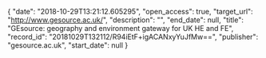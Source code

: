{
  "date": "2018-10-29T13:21:12.605295", 
  "open_access": true, 
  "target_url": "http://www.gesource.ac.uk/", 
  "description": "", 
  "end_date": null, 
  "title": "GEsource: geography and environment gateway for UK HE and FE", 
  "record_id": "20181029T132112/R94iEtF+igACANxyYuJfMw==", 
  "publisher": "gesource.ac.uk", 
  "start_date": null
}

